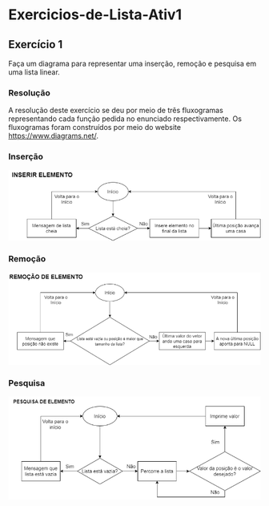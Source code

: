 # Exercicios-de-Lista-Ativ1

<h2>Exercício 1</h2>

Faça um diagrama para representar uma inserção, remoção e pesquisa em uma lista linear.

<h3>Resolução</h3>

A resolução deste exercício se deu por meio de três fluxogramas representando cada função pedida no enunciado respectivamente. Os fluxogramas foram construídos por meio do website https://www.diagrams.net/.

<h3>Inserção</h3>

<img src="inserirElemento.png">

<h3>Remoção</h3>

<img src="removerElemento.png">

<h3>Pesquisa</h3>

<img src="pesquisaElemento.png">
